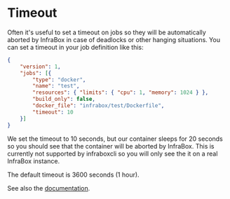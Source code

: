 Timeout
=======

Often it's useful to set a timeout on jobs so they will be automatically aborted by InfraBox in case of deadlocks or other hanging situations. You can set a timeout in your job definition like this:

```json
{
    "version": 1,
    "jobs": [{
        "type": "docker",
        "name": "test",
        "resources": { "limits": { "cpu": 1, "memory": 1024 } },
        "build_only": false,
        "docker_file": "infrabox/test/Dockerfile",
        "timeout": 10
    }]
}
```

We set the timeout to 10 seconds, but our container sleeps for 20 seconds so you should see that the container will be aborted by InfraBox. This is currently not supported by infraboxcli so you will only see the it on a real InfraBox instance.

The default timeout is 3600 seconds (1 hour).

See also the [documentation](https://github.com/SAP/InfraBox/blob/master/docs/job/docker.md).
